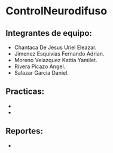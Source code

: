 # ControlNeurodifuso

## Integrantes de equipo:
- Chantaca De Jesus Uriel Eleazar.
- Jimenez Esquivias Fernando Adrian.
- Moreno Velazquez Kattia Yamilet.
- Rivera Picazo Angel.
- Salazar Garcia Daniel.

## Practicas:
-  [P02]: <https://dsg-ipn.github.io/ControlNeurodifuso/P02/CN_P02.html>
-  [P03]: <https://dsg-ipn.github.io/ControlNeurodifuso/P03/CN_P03.html>

## Reportes:
-  [CR03]: <https://dsg-ipn.github.io/ControlNeurodifuso/P03/CR03.html>